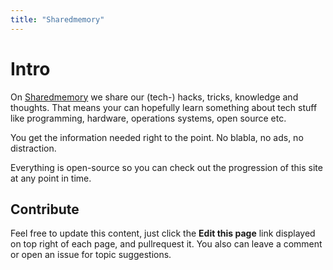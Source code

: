 ```yaml
---
title: "Sharedmemory"
---
```


# Intro

On [Sharedmemory](https://github.com/braunbearded/sharedmemory) we share our (tech-) hacks, tricks, knowledge and thoughts. That means your can hopefully learn something about tech stuff like programming, hardware, operations systems, open source etc.

You get the information needed right to the point. No blabla, no ads, no distraction.

Everything is open-source so you can check out the progression of this site at any point in time.

## Contribute
Feel free to update this content, just click the **Edit this page** link displayed on top right of each page, and pullrequest it. You also can leave a comment or open an issue for topic suggestions.

